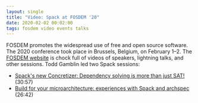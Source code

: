 ```yaml
---
layout: single
title: "Video: Spack at FOSDEM '20"
date: 2020-02-02 00:02:00
tags: fosdem video events talks
---
```


FOSDEM promotes the widespread use of free and open source software. The 2020 conference took place in Brussels, Belgium, on February 1–2. The [FOSDEM website](https://fosdem.org/2020/schedule/events/) is chock full of videos of speakers, lightning talks, and other sessions. Todd Gamblin led two Spack sessions:

- [Spack's new Concretizer: Dependency solving is more than just SAT!](https://fosdem.org/2020/schedule/event/dependency_solving_not_just_sat/) (30:57)
- [Build for your microarchitecture: experiences with Spack and archspec](https://fosdem.org/2020/schedule/event/archspec/) (26:42)
